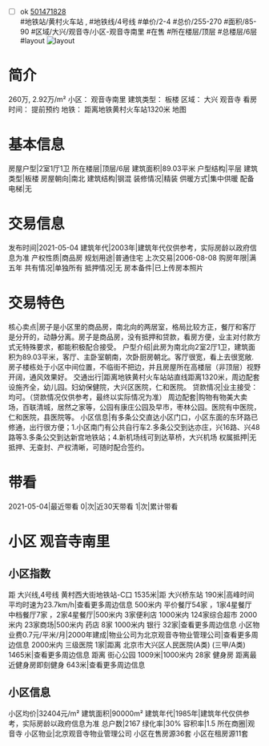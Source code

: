 - [ ] ok [501471828](https://bj.5i5j.com/ershoufang/501471828.html)  
 #地铁站/黄村火车站 ,  #地铁线/4号线
#单价/2-4 #总价/255-270 #面积/85-90   #区域/大兴/观音寺/小区-观音寺南里 #在售 #所在楼层/顶层 #总楼层/6层 #layout 
![layout](http://image2a.5i5j.com/bdir/layout/e637b005fe964740b57b9b59881e9b5b.png_P5.jpg) 
# 简介 
 260万,  2.92万/m² 
小区： 观音寺南里
建筑类型： 板楼
区域： 大兴 观音寺
看房时间： 提前预约
地铁： 距离地铁黄村火车站1320米 地图
# 基本信息 
 房屋户型|2室1厅1卫
所在楼层|顶层/6层
建筑面积|89.03平米
户型结构|平层
建筑类型|板楼
房屋朝向|南北
建筑结构|钢混
装修情况|精装
供暖方式|集中供暖
配备电梯|无
# 交易信息 
 发布时间|2021-05-04
建筑年代|2003年|建筑年代仅供参考，实际房龄以政府信息为准
产权性质|商品房
规划用途|普通住宅
上次交易|2006-08-08
购房年限|满五年
共有情况|单独所有
抵押情况|无
房本备件|已上传房本照片
# 交易特色 
 核心卖点|房子是小区里的商品房，南北向的两居室，格局比较方正，餐厅和客厅是分开的，动静分离。房子是商品房，没有抵押和贷款，看房方便，业主对付款方式无特殊要求，都能积极配合接受。
户型介绍|此房为南北向2室2厅1卫，建筑面积为89.03平米，客厅、主卧室朝南，次卧厨房朝北。客厅很宽，看上去很宽敞.房子楼栋处于小区中间位置，不临街不把边，并且房屋所在高楼层（非顶层）视野开阔，通风效果好。
交通出行|距离地铁黄村火车站站直线距离1320米，周边配套设施齐全，幼儿园。妇幼保健院，大兴区医院，仁和医院。
贷款情况|业主接受：均可。（贷款情况仅供参考，最终以实际情况为准）
周边配套|购物有物美大卖场，百联清城，居然之家等，公园有康庄公园及早市，枣林公园。医院有中医院，仁和医院，县医院等。
小区信息|有多条公交直达小区门口，小区东面的东环路已修通，出行很方便；1.小区南门有公共自行车2.多条公交到达亦庄，兴16路、兴48路等3.多条公交到达新宫地铁站；4.新机场线可到达草桥，大兴机场
权属抵押|无抵押、无查封、产权清晰，可随时配合签约。
# 带看 
 2021-05-04|最近带看	 0|次|近30天带看	 1|次|累计带看
# 小区 观音寺南里
## 小区指数 
 距 大兴线,4号线 黄村西大街地铁站-C口 1535米|距 大兴桥东站 190米|高峰时间平均时速为23.7km/h|查看更多周边信息
500米内 平价餐厅54家 ，1家4星餐厅
中档餐厅7家 ，2家4星餐厅|500米内 3家便利店
1000米内 124家综合超市
2000米内 23家商场|500米内 药店 8家
1000米内 银行 32家|查看更多周边信息
小区物业费0.7元/平米/月|2000年建成|物业公司为北京观音寺物业管理公司|查看更多周边信息
2000米内 三级医院 1家|距离 北京市大兴区人民医院(A类) (三甲/A类) 1465米|查看更多周边信息
距离 街心公园 1009米|1000米内 28家 健身房
距离最近健身房即刻健身 643米|查看更多周边信息
## 小区信息 
 小区均价|32404元/m²
建筑面积|90000m²
建筑年代|1985年|建筑年代仅供参考，实际房龄以政府信息为准
总户数|2167
绿化率|30%
容积率|1.5
所在商圈|观音寺
小区物业|北京观音寺物业管理公司
小区在售房源36套
小区在租房源11套
